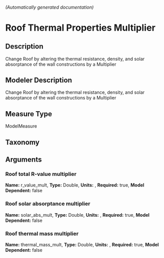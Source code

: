 

###### (Automatically generated documentation)

# Roof Thermal Properties Multiplier

## Description
Change Roof by altering the thermal resistance, density, and solar absorptance of the wall constructions by a Multiplier

## Modeler Description
Change Roof by altering the thermal resistance, density, and solar absorptance of the wall constructions by a Multiplier

## Measure Type
ModelMeasure

## Taxonomy


## Arguments


### Roof total R-value multiplier

**Name:** r_value_mult,
**Type:** Double,
**Units:** ,
**Required:** true,
**Model Dependent:** false

### Roof solar absorptance multiplier

**Name:** solar_abs_mult,
**Type:** Double,
**Units:** ,
**Required:** true,
**Model Dependent:** false

### Roof thermal mass multiplier

**Name:** thermal_mass_mult,
**Type:** Double,
**Units:** ,
**Required:** true,
**Model Dependent:** false




